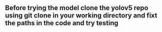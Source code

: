## Before trying the model clone the yolov5 repo using git clone in your working directory and fixt the paths in the code and try testing
